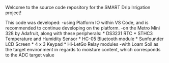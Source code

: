 Welcome to the source code repository for the SMART Drip Irrigation project!

This code was developed:
   -using Platform IO within VS Code, and is recommended to continue developing on the platform.
   -on the Metro Mini 328 by Adafruit, along with these peripherals:
      * DS3231 RTC
      * STHC3 Temperature and Humidity Sensor
      * HC-05 Bluetooth module
      * Sunfounder LCD Screen
      * 4 x 3 Keypad
      * Hi-LetGo Relay modules
   -with Loam Soil as the target environment in regards to moisture content, which corresponds to the ADC target value
